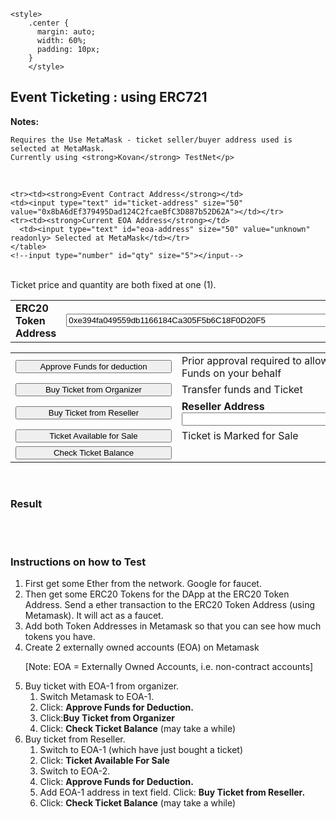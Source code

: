 <html>
<head>
  <meta charset="utf-8">
  <script src="https://cdn.jsdelivr.net/gh/ethereum/web3.js@1.0.0-beta.34/dist/web3.min.js"></script>
</head>
<body>
    <meta name="viewport" content="width=device-width, initial-scale=1">
    <link rel="stylesheet" href="https://www.w3schools.com/w3css/4/w3.css">
    <link rel="stylesheet" href="https://www.w3schools.com/lib/w3-colors-flat.css">

    <style>
        .center {
          margin: auto;
          width: 60%;
          padding: 10px;
        }
        </style>

<div class="w3-display-container center">

<div class="w3-card w3-red">
    <h2>Event Ticketing : using ERC721</h2>
</div>

<div class="w3-card">
    <p><Strong>Notes:</Strong>
    
    Requires the Use MetaMask - ticket seller/buyer address used is selected at MetaMask.
    Currently using <strong>Kovan</strong> TestNet</p>
 
  </div>
  <br> 
  <div class="w3-card w3-flat-green-sea">
    <table>
    <tr><td><strong>ERC20 Token Address</strong></td>
    <td><input type="text" id="token-address" size="50" value="0xe394fa049559db1166184Ca305F5b6C18F0D20F5"></td></tr>
    
    <tr><td><strong>Event Contract Address</strong></td>
    <td><input type="text" id="ticket-address" size="50" value="0x8bA6dEf379495Dad124C2fcaeBfC3D887b52D62A"></td></tr>
    <tr><td><strong>Current EOA Address</strong></td>
      <td><input type="text" id="eoa-address" size="50" value="unknown" readonly> Selected at MetaMask</td></tr>
    </table>
    <!--input type="number" id="qty" size="5"></input-->
  </div>
  
  <br>
  Ticket price and quantity are both fixed at one (1).
  <div class="w3-card w3-flat-green-sea">
    <table>
     <tr><td>
    <div><button id="approveTicketBtn" onclick="approveTicket()" style="width:250px">Approve Funds for deduction</button></div>
    </td><td>Prior approval required to allow Contracts to transfer Funds on your behalf</td></tr>
     <tr><td>
    <div><button id="buyTicketBtn" onclick="buyTicket()" style="width:250px">Buy Ticket from Organizer</button></div>
  </td><td>Transfer funds and Ticket</td></tr>
  <tr><td>
    <div><button id="buyTicketResellerBtn" onclick="buyTicketReseller()" style="width:250px">Buy Ticket from Reseller</button>
    </td><td><strong>Reseller Address</strong> <input type="text" id="seller-address" size="50"></div></td>
  </td></tr>
  <tr><td>
    <div><button id="sellTicketBtn" onclick="ticketToSell()" style="width:250px">Ticket Available for Sale</button></div>
  </td><td>Ticket is Marked for Sale</td></tr>
  <tr><td>
    <div><button id="balTicketBtn" onclick="balTicket()"  style="width:250px">Check Ticket Balance</button></div>
  </td></tr>
  </table>
  <br>
  </div>
  
  <div class="w3-card w3-cyan">
    <h3>Result</h3>
    <p><span id="approve-result"></span> </p>
    <p><span id="buy-result"></span></p>
    <p><span id="balance-result"></span></p>
    <p><span id="sell-result"></span></p>
    <br>
    <br>
  </div>
  
  <div class="w3-card w3-teal">
    <h3>Instructions on how to Test</h3>
  </div>
  
  <div class="w3-card">
    <OL><LI>First get some Ether from the network. Google for faucet.</LI>
    <LI>Then get some ERC20 Tokens for the DApp at the ERC20 Token Address. Send a ether transaction to the ERC20 Token Address (using Metamask). 
      It will act as a faucet.<br>
     <li> Add both Token Addresses in Metamask so that you can see how much tokens you have.</li>
    </LI>
      <LI>Create 2 externally owned accounts (EOA) on Metamask</LI>
    <p>[Note: EOA = Externally Owned Accounts, i.e. non-contract accounts]</p>
  <li>Buy ticket with EOA-1 from organizer. 
    <ol><li>Switch Metamask to EOA-1.</li>
        <li>Click: <strong>Approve Funds for Deduction.</strong></li>
        <li>Click:<strong>Buy Ticket from Organizer</strong></li>
    <li>Click: <strong>Check Ticket Balance</strong> (may take a while)</li>
    </ol>
    </li>
    <LI>Buy ticket from Reseller. 
    <ol>
    <li>Switch to EOA-1 (which have just bought a ticket)</li>
    <li>Click: <strong>Ticket Available For Sale</strong></li>
    <li>Switch to EOA-2.</li>
    <li>Click: <strong>Approve Funds for Deduction.</strong></li>
    <li>Add EOA-1 address in text field. Click: <strong>Buy Ticket from Reseller.</strong></li>
    <li>Click: <strong>Check Ticket Balance</strong> (may take a while)</li>
  </ol>
  </LI>
  </OL>
  </div>
  <br>



<script>

    var web3;
    var tokenContract;
	  var ticketContract;
    var ticketAddress;
    var tokenAddress;
    var account;
    var decimal;

	function getEventTicketContract(TicketAddress){
		let minABI=[
    { "constant": false, "inputs": [ { "name": "to", "type": "address" }, { "name": "tokenId", "type": "uint256" } ], "name": "approve", "outputs": [], "payable": false, "stateMutability": "nonpayable", "type": "function" }, { "constant": false, "inputs": [ { "name": "buyer", "type": "address" } ], "name": "buyTicket", "outputs": [], "payable": false, "stateMutability": "nonpayable", "type": "function" }, { "constant": false, "inputs": [ { "name": "seller", "type": "address" }, { "name": "buyer", "type": "address" } ], "name": "buyTicketFromReseller", "outputs": [], "payable": false, "stateMutability": "nonpayable", "type": "function" }, { "constant": false, "inputs": [ { "name": "seller", "type": "address" } ], "name": "markForSale", "outputs": [], "payable": false, "stateMutability": "nonpayable", "type": "function" }, { "constant": false, "inputs": [ { "name": "from", "type": "address" }, { "name": "to", "type": "address" }, { "name": "tokenId", "type": "uint256" } ], "name": "safeTransferFrom", "outputs": [], "payable": false, "stateMutability": "nonpayable", "type": "function" }, { "constant": false, "inputs": [ { "name": "from", "type": "address" }, { "name": "to", "type": "address" }, { "name": "tokenId", "type": "uint256" }, { "name": "_data", "type": "bytes" } ], "name": "safeTransferFrom", "outputs": [], "payable": false, "stateMutability": "nonpayable", "type": "function" }, { "constant": false, "inputs": [ { "name": "to", "type": "address" }, { "name": "approved", "type": "bool" } ], "name": "setApprovalForAll", "outputs": [], "payable": false, "stateMutability": "nonpayable", "type": "function" }, { "anonymous": false, "inputs": [ { "indexed": true, "name": "from", "type": "address" }, { "indexed": true, "name": "to", "type": "address" }, { "indexed": true, "name": "tokenId", "type": "uint256" } ], "name": "Transfer", "type": "event" }, { "anonymous": false, "inputs": [ { "indexed": true, "name": "owner", "type": "address" }, { "indexed": true, "name": "approved", "type": "address" }, { "indexed": true, "name": "tokenId", "type": "uint256" } ], "name": "Approval", "type": "event" }, { "anonymous": false, "inputs": [ { "indexed": true, "name": "owner", "type": "address" }, { "indexed": true, "name": "operator", "type": "address" }, { "indexed": false, "name": "approved", "type": "bool" } ], "name": "ApprovalForAll", "type": "event" }, { "constant": false, "inputs": [ { "name": "buyer", "type": "address" } ], "name": "transferERC20Token", "outputs": [], "payable": false, "stateMutability": "nonpayable", "type": "function" }, { "constant": false, "inputs": [ { "name": "from", "type": "address" }, { "name": "to", "type": "address" }, { "name": "tokenId", "type": "uint256" } ], "name": "transferFrom", "outputs": [], "payable": false, "stateMutability": "nonpayable", "type": "function" }, { "inputs": [ { "name": "name", "type": "string" }, { "name": "symbol", "type": "string" }, { "name": "maxSupply", "type": "uint256" }, { "name": "ticketPrice", "type": "uint256" }, { "name": "startDate", "type": "uint256" }, { "name": "endDate", "type": "uint256" }, { "name": "ERC20Address", "type": "address" } ], "payable": false, "stateMutability": "nonpayable", "type": "constructor" }, { "constant": false, "inputs": [ { "name": "seller", "type": "address" } ], "name": "unmarkForSale", "outputs": [], "payable": false, "stateMutability": "nonpayable", "type": "function" }, { "constant": true, "inputs": [ { "name": "owner", "type": "address" } ], "name": "balanceOf", "outputs": [ { "name": "", "type": "uint256" } ], "payable": false, "stateMutability": "view", "type": "function" }, { "constant": true, "inputs": [], "name": "baseURI", "outputs": [ { "name": "", "type": "string" } ], "payable": false, "stateMutability": "view", "type": "function" }, { "constant": true, "inputs": [ { "name": "tokenId", "type": "uint256" } ], "name": "getApproved", "outputs": [ { "name": "", "type": "address" } ], "payable": false, "stateMutability": "view", "type": "function" }, { "constant": true, "inputs": [ { "name": "seller", "type": "address" } ], "name": "getTokenIdForSale", "outputs": [ { "name": "", "type": "uint256" } ], "payable": false, "stateMutability": "view", "type": "function" }, { "constant": true, "inputs": [ { "name": "owner", "type": "address" }, { "name": "operator", "type": "address" } ], "name": "isApprovedForAll", "outputs": [ { "name": "", "type": "bool" } ], "payable": false, "stateMutability": "view", "type": "function" }, { "constant": true, "inputs": [ { "name": "seller", "type": "address" } ], "name": "isMarkForSale", "outputs": [ { "name": "", "type": "uint256" } ], "payable": false, "stateMutability": "view", "type": "function" }, { "constant": true, "inputs": [], "name": "name", "outputs": [ { "name": "", "type": "string" } ], "payable": false, "stateMutability": "view", "type": "function" }, { "constant": true, "inputs": [ { "name": "tokenId", "type": "uint256" } ], "name": "ownerOf", "outputs": [ { "name": "", "type": "address" } ], "payable": false, "stateMutability": "view", "type": "function" }, { "constant": true, "inputs": [ { "name": "interfaceId", "type": "bytes4" } ], "name": "supportsInterface", "outputs": [ { "name": "", "type": "bool" } ], "payable": false, "stateMutability": "view", "type": "function" }, { "constant": true, "inputs": [], "name": "symbol", "outputs": [ { "name": "", "type": "string" } ], "payable": false, "stateMutability": "view", "type": "function" }, { "constant": true, "inputs": [ { "name": "buyer", "type": "address" } ], "name": "testEnoughFunds", "outputs": [ { "name": "ret", "type": "bool" } ], "payable": false, "stateMutability": "view", "type": "function" }, { "constant": true, "inputs": [ { "name": "index", "type": "uint256" } ], "name": "tokenByIndex", "outputs": [ { "name": "", "type": "uint256" } ], "payable": false, "stateMutability": "view", "type": "function" }, { "constant": true, "inputs": [ { "name": "owner", "type": "address" }, { "name": "index", "type": "uint256" } ], "name": "tokenOfOwnerByIndex", "outputs": [ { "name": "", "type": "uint256" } ], "payable": false, "stateMutability": "view", "type": "function" }, { "constant": true, "inputs": [ { "name": "tokenId", "type": "uint256" } ], "name": "tokenURI", "outputs": [ { "name": "", "type": "string" } ], "payable": false, "stateMutability": "view", "type": "function" }, { "constant": true, "inputs": [], "name": "totalSupply", "outputs": [ { "name": "", "type": "uint256" } ], "payable": false, "stateMutability": "view", "type": "function" } ]
		;
		return new web3.eth.Contract(minABI, TicketAddress);
    }
	
    function getERC20TokenContract(tokenAddress) {
      let minABI = [
   {"constant":false,"inputs":[{"name":"account","type":"address"}],"name":"addPauser","outputs":[],"payable":false,"stateMutability":"nonpayable","type":"function"},
	 {"constant":false,"inputs":[{"name":"spender","type":"address"},{"name":"value","type":"uint256"}],"name":"approve","outputs":[{"name":"","type":"bool"}],"payable":false,"stateMutability":"nonpayable","type":"function"},
	 {"constant":false,"inputs":[{"name":"amount","type":"uint256"}],"name":"burn","outputs":[{"name":"","type":"bool"}],"payable":false,"stateMutability":"nonpayable","type":"function"},
	 {"constant":false,"inputs":[{"name":"spender","type":"address"},{"name":"subtractedValue","type":"uint256"}],"name":"decreaseAllowance","outputs":[{"name":"","type":"bool"}],"payable":false,"stateMutability":"nonpayable","type":"function"},
	 {"constant":false,"inputs":[{"name":"spender","type":"address"},{"name":"addedValue","type":"uint256"}],"name":"increaseAllowance","outputs":[{"name":"","type":"bool"}],"payable":false,"stateMutability":"nonpayable","type":"function"},
	 {"constant":false,"inputs":[],"name":"pause","outputs":[],"payable":false,"stateMutability":"nonpayable","type":"function"},{"anonymous":false,"inputs":[{"indexed":false,"name":"account","type":"address"}],"name":"Paused","type":"event"},{"anonymous":false,"inputs":[{"indexed":true,"name":"account","type":"address"}],"name":"PauserAdded","type":"event"},{"anonymous":false,"inputs":[{"indexed":true,"name":"account","type":"address"}],"name":"PauserRemoved","type":"event"},
	 {"constant":false,"inputs":[],"name":"renounceOwnership","outputs":[],"payable":false,"stateMutability":"nonpayable","type":"function"},{"constant":false,"inputs":[],"name":"renouncePauser","outputs":[],"payable":false,"stateMutability":"nonpayable","type":"function"},{"constant":false,"inputs":[{"name":"to","type":"address"},{"name":"value","type":"uint256"}],"name":"transfer","outputs":[{"name":"","type":"bool"}],"payable":false,"stateMutability":"nonpayable","type":"function"},
	 {"anonymous":false,"inputs":[{"indexed":true,"name":"from","type":"address"},{"indexed":true,"name":"to","type":"address"},{"indexed":false,"name":"value","type":"uint256"}],"name":"Transfer","type":"event"},
	 {"anonymous":false,"inputs":[{"indexed":true,"name":"owner","type":"address"},{"indexed":true,"name":"spender","type":"address"},{"indexed":false,"name":"value","type":"uint256"}],"name":"Approval","type":"event"},
	 {"anonymous":false,"inputs":[{"indexed":true,"name":"previousOwner","type":"address"},{"indexed":true,"name":"newOwner","type":"address"}],"name":"OwnershipTransferred","type":"event"},
	 {"constant":false,"inputs":[{"name":"from","type":"address"},{"name":"to","type":"address"},{"name":"value","type":"uint256"}],"name":"transferFrom","outputs":[{"name":"","type":"bool"}],"payable":false,"stateMutability":"nonpayable","type":"function"},
	 {"constant":false,"inputs":[{"name":"newOwner","type":"address"}],"name":"transferOwnership","outputs":[],"payable":false,"stateMutability":"nonpayable","type":"function"},{"inputs":[],"payable":false,"stateMutability":"nonpayable","type":"constructor"},
	 {"constant":false,"inputs":[],"name":"unpause","outputs":[],"payable":false,"stateMutability":"nonpayable","type":"function"},
	 {"anonymous":false,"inputs":[{"indexed":false,"name":"account","type":"address"}],"name":"Unpaused","type":"event"},
	 {"constant":true,"inputs":[{"name":"owner","type":"address"},{"name":"spender","type":"address"}],"name":"allowance","outputs":[{"name":"","type":"uint256"}],"payable":false,"stateMutability":"view","type":"function"},
	 {"constant":true,"inputs":[{"name":"account","type":"address"}],"name":"balanceOf","outputs":[{"name":"","type":"uint256"}],"payable":false,"stateMutability":"view","type":"function"},
	 {"constant":true,"inputs":[],"name":"decimals","outputs":[{"name":"","type":"uint8"}],"payable":false,"stateMutability":"view","type":"function"},
	 {"constant":true,"inputs":[],"name":"isOwner","outputs":[{"name":"","type":"bool"}],"payable":false,"stateMutability":"view","type":"function"},
	 {"constant":true,"inputs":[{"name":"account","type":"address"}],"name":"isPauser","outputs":[{"name":"","type":"bool"}],"payable":false,"stateMutability":"view","type":"function"},
	 {"constant":true,"inputs":[],"name":"name","outputs":[{"name":"","type":"string"}],"payable":false,"stateMutability":"view","type":"function"},
	 {"constant":true,"inputs":[],"name":"owner","outputs":[{"name":"","type":"address"}],"payable":false,"stateMutability":"view","type":"function"},
	 {"constant":true,"inputs":[],"name":"paused","outputs":[{"name":"","type":"bool"}],"payable":false,"stateMutability":"view","type":"function"},
	 {"constant":true,"inputs":[],"name":"symbol","outputs":[{"name":"","type":"string"}],"payable":false,"stateMutability":"view","type":"function"},
	 {"constant":true,"inputs":[],"name":"totalSupply","outputs":[{"name":"","type":"uint256"}],"payable":false,"stateMutability":"view","type":"function"}
      ];
      return new web3.eth.Contract(minABI, tokenAddress);
    }
    function getEventTicketContractAddress() {
      ticketAddress = document.getElementById('ticket-address').value;
      if(web3.utils.isAddress(ticketAddress)){
        if(ticketAddress != "") {
          ticketContract = getEventTicketContract(ticketAddress);
          console.log("got contractAddress "+ticketAddress)
        }
      }
      else {
        alert("Contract Address failed checksum!");
      }
    }

    function getTokenContractAddress() {
      tokenAddress = document.getElementById('token-address').value;
      if(web3.utils.isAddress(tokenAddress)){
        if(tokenAddress != "") {
          tokenContract = getERC20TokenContract(tokenAddress);
          console.log("got tokenAddress "+tokenAddress)
        }
      }
      else {
        alert("Token Address failed checksum!");
      }
    }
    function approveTransfer(buyer, value){ //value must equal ticket price
	  //buyer approve of ticket contract to transfer fees on her behalf
      tokenContract.methods.approve(ticketAddress,value).send({from: buyer})
      .on('transactionHash', (txHash) => {
        document.getElementById('approve-result').innerText = "Approve Success - Transaction Hash = " + txHash;
        document.getElementById('balance-result').innerText="";
      })
      .on('error', (error, receipt) => {
        document.getElementById('approve-result').innerText = "Approve Error: "+ buyer+" "+ error;
        document.getElementById('balance-result').innerText="";
        //log error address here
        console.log('Error : '+buyer);
      });
      console.log("buyer="+buyer);
    }

    function transferToken(buyer) {
	  //ticket contract transfer funds from buyer account which was prior approved
      ticketContract.methods.buyTicket(buyer).send({from: buyer})
      .on('transactionHash', (txHash) => {
        document.getElementById('buy-result').innerText = "Transfer Success - Transaction Hash = " + txHash;
        document.getElementById('balance-result').innerText="";
      })
      .on('error', (error, receipt) => {
        document.getElementById('buy-result').innerText = "Transfer Error: "+ buyer+" "+ error;
        document.getElementById('balance-result').innerText="";
        //log error address here
        console.log('Error : '+buyer);
      });
    }
    function approveTicket(){
      approveTransfer(account,1);
    }
    function buyTicket() {
      //transfer to EventTicket Contract
      transferToken(account); //should get ticket price first
    }

    function buyTicketReseller(){
      seller = document.getElementById('seller-address').value;
      console.log("seller: "+seller);
	  //ticket contract transfer funds from buyer account (prior approval required) to reseller account
    ticketContract.methods.buyTicketFromReseller(seller, account).send({from: account})
      .on('transactionHash', (txHash) => {
        document.getElementById('buy-result').innerText = "Transfer Success - Transaction Hash = " + txHash;
        document.getElementById('balance-result').innerText="";
      })
      .on('error', (error, receipt) => {
        document.getElementById('buy-result').innerText = "Transfer Error: "+ account+" "+ error;
        //log error address here
        document.getElementById('balance-result').innerText="";
        console.log('Error : '+account);
      });
    }

    function balTicket(){
      getBalanceOf(account);
    }
    function getBalanceOf(buyer){
      getEventTicketContractAddress();
      ticketContract.methods.symbol().call().then((result)=>{
          //document.getElementById('balance-result').innerText="Ticket Symbol="+result;
          sym=result;
          console.log(result);
      });
      ticketContract.methods.balanceOf(buyer).call().then((result)=>{
          document.getElementById('balance-result').innerText="Ticket "+sym+" Balance="+result;
          console.log(result);
          document.getElementById('buy-result').innerText = "";
          document.getElementById('sell-result').innerText="";
          document.getElementById('approve-result').innerText ="";
      });
    }
    function getERC20TokenBalance(walletAddress, callback) {

        tokenContract.methods.balanceOf(walletAddress).call().then((result)=>{
          var res = web3.utils.toBN(result);
          res = res / (10 ** decimal);
          document.getElementById('balance-result').innerText=res;
          console.log(res)
      });
    }
    function ticketToSell(){
      var res=0;
      ticketContract.methods.markForSale(account).send({from: account}).then((result)=>{
        console.log(result);
        ticketContract.methods.getTokenIdForSale(account).call().then((result)=>{
          document.getElementById('sell-result').innerText=result;
          res=result; //should tokenId if greater than 0
          console.log('Sell='+result);
          if(res>0){
            ticketContract.methods.approve(ticketAddress,res).send({from: account}).then((result)=>{
              document.getElementById('sell-result').innerText+=" approved";
              console.log('Sell='+result);
              });
          }
        });
      });
    }
    function getBalance(){
      var tokenAddress = document.getElementById('token-address').value;
      var walletAddress = document.getElementById('wallet-address').value;
      let decimals = web3.utils.toBN(document.getElementById('decimals').value);
      var amount = web3.utils.toBN(document.getElementById('amount').value);
      
      var sendValue = amount.mul(web3.utils.toBN(10).pow(decimals));
      console.log("decimals "+decimals.toString());
      getTokenContractAddress();
      getERC20TokenBalance(walletAddress);
    }
    function getERC20TokenDecimals(callback) {
      tokenContract.methods.decimals().call((error, decimals) => {
        callback(decimals);
        decimal=decimals;
      });
    }
    window.addEventListener('load', async () => {
    // Modern dapp browsers...
    if (window.ethereum) {
      window.web3 = new Web3(ethereum);
      try {
        // Request account access if needed
        await ethereum.enable();
        console.log(web3.version);
        getAccounts();
        // send_something();
      } catch (error) {
        console.log(error);
        // User denied account access...
      }
    }
    // Legacy dapp browsers...
    else if (window.web3) {
      window.web3 = new Web3(web3.currentProvider);
      console.log(web3.version);
      getaccounts();
    }
    // Non-dapp browsers...
    else {
      console.log('Non-Ethereum browser detected. You should consider trying MetaMask!');
  }
});
function setAccount(){
    document.getElementById('eoa-address').value = account;
}

function getAccounts(){
  var accountInterval = setInterval(function() {
        web3.eth.getAccounts((error, address) => {
          if (address[0] !== account) {
            account = address[0];
            console.log("Account: "+account);
            setAccount();
          }
        });

      }, 300);
		  getTokenContractAddress();
		  getEventTicketContractAddress();
      
}


  </script>
 
</body>
</html>
